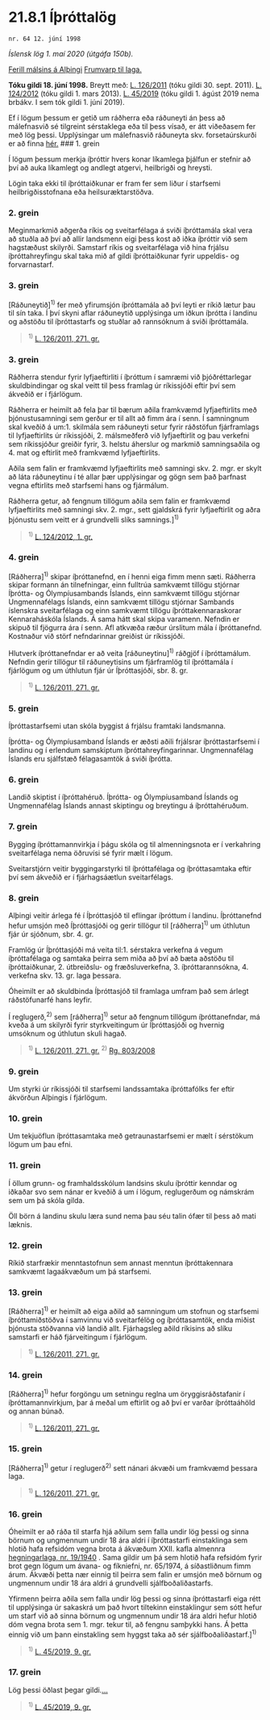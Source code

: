 # 21.8.1 Íþróttalög

`nr. 64 12. júní 1998`

_Íslensk lög 1. maí 2020 (útgáfa 150b)._

[Ferill málsins á Alþingi](https://www.althingi.is/thingstorf/thingmalalistar-eftir-thingum/ferill/?ltg=122&mnr=447)
[Frumvarp til laga.](https://www.althingi.is/altext/122/s/0774.html)

**Tóku gildi 18. júní 1998.**
Breytt með:
[L. 126/2011](https://althingi.is/altext/stjt/2011.126.html) (tóku gildi 30. sept. 2011).
[L. 124/2012](https://althingi.is/altext/stjt/2012.124.html) (tóku gildi 1. mars 2013).
[L. 45/2019](https://althingi.is/altext/stjt/2019.045.html) (tóku gildi 1. ágúst 2019 nema brbákv. I sem tók gildi 1. júní 2019).

Ef í lögum þessum er getið um ráðherra eða ráðuneyti án þess að málefnasvið sé tilgreint sérstaklega eða til þess vísað, er átt viðeðasem fer með lög þessi. Upplýsingar um málefnasvið ráðuneyta skv. forsetaúrskurði er að finna [hér.](2018119.md) ### 1. grein

Í lögum þessum merkja íþróttir hvers konar líkamlega þjálfun er stefnir að því að auka líkamlegt og andlegt atgervi, heilbrigði og hreysti.

Lögin taka ekki til íþróttaiðkunar er fram fer sem liður í starfsemi heilbrigðisstofnana eða heilsuræktarstöðva.

### 2. grein

Meginmarkmið aðgerða ríkis og sveitarfélaga á sviði íþróttamála skal vera að stuðla að því að allir landsmenn eigi þess kost að iðka íþróttir við sem hagstæðust skilyrði. Samstarf ríkis og sveitarfélaga við hina frjálsu íþróttahreyfingu skal taka mið af gildi íþróttaiðkunar fyrir uppeldis- og forvarnastarf.

### 3. grein

[Ráðuneytið]<sup>1)</sup> fer með yfirumsjón íþróttamála að því leyti er ríkið lætur þau til sín taka. Í því skyni aflar ráðuneytið upplýsinga um iðkun íþrótta í landinu og aðstöðu til íþróttastarfs og stuðlar að rannsóknum á sviði íþróttamála.

> <sup>1)</sup> [L. 126/2011, 271. gr.](https://althingi.is/altext/stjt/2011.126.html)

### 3. grein

Ráðherra stendur fyrir lyfjaeftirliti í íþróttum í samræmi við þjóðréttarlegar skuldbindingar og skal veitt til þess framlag úr ríkissjóði eftir því sem ákveðið er í fjárlögum.

Ráðherra er heimilt að fela þar til bærum aðila framkvæmd lyfjaeftirlits með þjónustusamningi sem gerður er til allt að fimm ára í senn. Í samningnum skal kveðið á um:1. skilmála sem ráðuneyti setur fyrir ráðstöfun fjárframlags til lyfjaeftirlits úr ríkissjóði,
2. málsmeðferð við lyfjaeftirlit og þau verkefni sem ríkissjóður greiðir fyrir,
3. helstu áherslur og markmið samningsaðila og
4. mat og eftirlit með framkvæmd lyfjaeftirlits.

Aðila sem falin er framkvæmd lyfjaeftirlits með samningi skv. 2. mgr. er skylt að láta ráðuneytinu í té allar þær upplýsingar og gögn sem það þarfnast vegna eftirlits með starfsemi hans og fjármálum.

Ráðherra getur, að fengnum tillögum aðila sem falin er framkvæmd lyfjaeftirlits með samningi skv. 2. mgr., sett gjaldskrá fyrir lyfjaeftirlit og aðra þjónustu sem veitt er á grundvelli slíks samnings.]<sup>1)</sup> 

> <sup>1)</sup> [L. 124/2012, 1. gr.](https://althingi.is/altext/stjt/2012.124.html)

### 4. grein

[Ráðherra]<sup>1)</sup> skipar íþróttanefnd, en í henni eiga fimm menn sæti. Ráðherra skipar formann án tilnefningar, einn fulltrúa samkvæmt tillögu stjórnar Íþrótta- og Ólympíusambands Íslands, einn samkvæmt tillögu stjórnar Ungmennafélags Íslands, einn samkvæmt tillögu stjórnar Sambands íslenskra sveitarfélaga og einn samkvæmt tillögu íþróttakennaraskorar Kennaraháskóla Íslands. Á sama hátt skal skipa varamenn. Nefndin er skipuð til fjögurra ára í senn. Afl atkvæða ræður úrslitum mála í íþróttanefnd. Kostnaður við störf nefndarinnar greiðist úr ríkissjóði.

Hlutverk íþróttanefndar er að veita [ráðuneytinu]<sup>1)</sup> ráðgjöf í íþróttamálum. Nefndin gerir tillögur til ráðuneytisins um fjárframlög til íþróttamála í fjárlögum og um úthlutun fjár úr Íþróttasjóði, sbr. 8. gr.

> <sup>1)</sup> [L. 126/2011, 271. gr.](https://althingi.is/altext/stjt/2011.126.html)

### 5. grein

Íþróttastarfsemi utan skóla byggist á frjálsu framtaki landsmanna.

Íþrótta- og Ólympíusamband Íslands er æðsti aðili frjálsrar íþróttastarfsemi í landinu og í erlendum samskiptum íþróttahreyfingarinnar. Ungmennafélag Íslands eru sjálfstæð félagasamtök á sviði íþrótta.

### 6. grein

Landið skiptist í íþróttahéruð. Íþrótta- og Ólympíusamband Íslands og Ungmennafélag Íslands annast skiptingu og breytingu á íþróttahéruðum.

### 7. grein

Bygging íþróttamannvirkja í þágu skóla og til almenningsnota er í verkahring sveitarfélaga nema öðruvísi sé fyrir mælt í lögum.

Sveitarstjórn veitir byggingarstyrki til íþróttafélaga og íþróttasamtaka eftir því sem ákveðið er í fjárhagsáætlun sveitarfélags.

### 8. grein

Alþingi veitir árlega fé í Íþróttasjóð til eflingar íþróttum í landinu. Íþróttanefnd hefur umsjón með Íþróttasjóði og gerir tillögur til [ráðherra]<sup>1)</sup> um úthlutun fjár úr sjóðnum, sbr. 4. gr.

Framlög úr Íþróttasjóði má veita til:1. sérstakra verkefna á vegum íþróttafélaga og samtaka þeirra sem miða að því að bæta aðstöðu til íþróttaiðkunar,
2. útbreiðslu- og fræðsluverkefna,
3. íþróttarannsókna,
4. verkefna skv. 13. gr. laga þessara.

Óheimilt er að skuldbinda Íþróttasjóð til framlaga umfram það sem árlegt ráðstöfunarfé hans leyfir.

Í reglugerð,<sup>2)</sup> sem [ráðherra]<sup>1)</sup> setur að fengnum tillögum íþróttanefndar, má kveða á um skilyrði fyrir styrkveitingum úr Íþróttasjóði og hvernig umsóknum og úthlutun skuli hagað.

> <sup>1)</sup> [L. 126/2011, 271. gr.](https://althingi.is/altext/stjt/2011.126.html) <sup>2)</sup> [Rg. 803/2008](https://althingi.ishttps://www.reglugerd.is/reglugerdir/allar/nr/803-2008)

### 9. grein

Um styrki úr ríkissjóði til starfsemi landssamtaka íþróttafólks fer eftir ákvörðun Alþingis í fjárlögum.

### 10. grein

Um tekjuöflun íþróttasamtaka með getraunastarfsemi er mælt í sérstökum lögum um þau efni.

### 11. grein

Í öllum grunn- og framhaldsskólum landsins skulu íþróttir kenndar og iðkaðar svo sem nánar er kveðið á um í lögum, reglugerðum og námskrám sem um þá skóla gilda.

Öll börn á landinu skulu læra sund nema þau séu talin ófær til þess að mati læknis.

### 12. grein

Ríkið starfrækir menntastofnun sem annast menntun íþróttakennara samkvæmt lagaákvæðum um þá starfsemi.

### 13. grein

[Ráðherra]<sup>1)</sup> er heimilt að eiga aðild að samningum um stofnun og starfsemi íþróttamiðstöðva í samvinnu við sveitarfélög og íþróttasamtök, enda miðist þjónusta stöðvanna við landið allt. Fjárhagsleg aðild ríkisins að slíku samstarfi er háð fjárveitingum í fjárlögum.

> <sup>1)</sup> [L. 126/2011, 271. gr.](https://althingi.is/altext/stjt/2011.126.html)

### 14. grein

[Ráðherra]<sup>1)</sup> hefur forgöngu um setningu reglna um öryggisráðstafanir í íþróttamannvirkjum, þar á meðal um eftirlit og að því er varðar íþróttaáhöld og annan búnað.

> <sup>1)</sup> [L. 126/2011, 271. gr.](https://althingi.is/altext/stjt/2011.126.html)

### 15. grein

[Ráðherra]<sup>1)</sup> getur í reglugerð<sup>2)</sup> sett nánari ákvæði um framkvæmd þessara laga.

> <sup>1)</sup> [L. 126/2011, 271. gr.](https://althingi.is/altext/stjt/2011.126.html)

### 16. grein

Óheimilt er að ráða til starfa hjá aðilum sem falla undir lög þessi og sinna börnum og ungmennum undir 18 ára aldri í íþróttastarfi einstaklinga sem hlotið hafa refsidóm vegna brota á ákvæðum XXII. kafla almennra [hegningarlaga, nr. 19/1940](1940019.md) . Sama gildir um þá sem hlotið hafa refsidóm fyrir brot gegn lögum um ávana- og fíkniefni, nr. 65/1974, á síðastliðnum fimm árum. Ákvæði þetta nær einnig til þeirra sem falin er umsjón með börnum og ungmennum undir 18 ára aldri á grundvelli sjálfboðaliðastarfs.

Yfirmenn þeirra aðila sem falla undir lög þessi og sinna íþróttastarfi eiga rétt til upplýsinga úr sakaskrá um það hvort tiltekinn einstaklingur sem sótt hefur um starf við að sinna börnum og ungmennum undir 18 ára aldri hefur hlotið dóm vegna brota sem 1. mgr. tekur til, að fengnu samþykki hans. Á þetta einnig við um þann einstakling sem hyggst taka að sér sjálfboðaliðastarf.]<sup>1)</sup> 

> <sup>1)</sup> [L. 45/2019, 9. gr.](https://althingi.is/altext/stjt/2019.045.html#G9)

### 17. grein

Lög þessi öðlast þegar gildi.[…](https://www.althingi.is/lagasafn/leidbeiningar/)

> <sup>1)</sup> [L. 45/2019, 9. gr.](https://althingi.is/altext/stjt/2019.045.html#G9)
